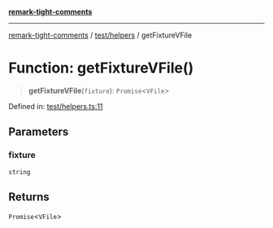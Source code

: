 [**remark-tight-comments**](../../../README.md)

***

[remark-tight-comments](../../../README.md) / [test/helpers](../README.md) / getFixtureVFile

# Function: getFixtureVFile()

> **getFixtureVFile**(`fixture`): `Promise`\<`VFile`\>

Defined in: [test/helpers.ts:11](https://github.com/Xunnamius/unified-utils/blob/add9938b2edbcda659d455dd18c5b186d6264675/packages/remark-tight-comments/test/helpers.ts#L11)

## Parameters

### fixture

`string`

## Returns

`Promise`\<`VFile`\>
